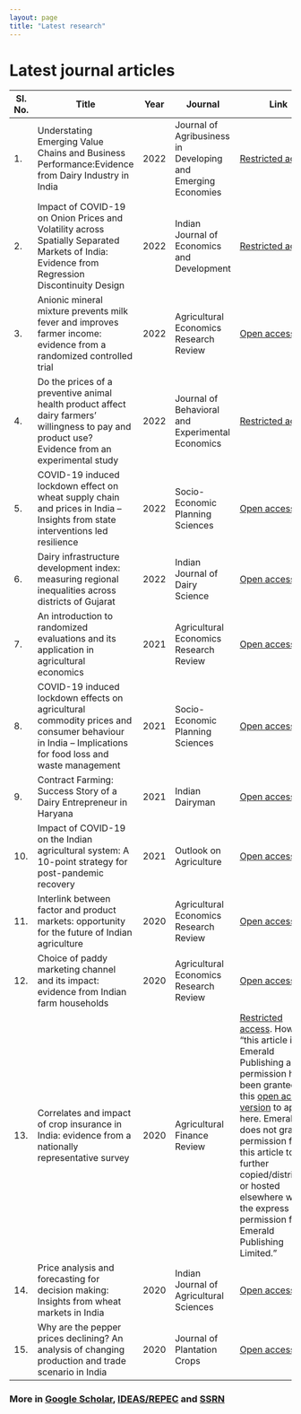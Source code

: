 ```yaml
---
layout: page
title: "Latest research"
---
```

# Latest journal articles #

Sl. No.| Title | Year | Journal | Link
------------ | ------------- | ------------ | ------------- | -------------
1. | Understating Emerging Value Chains and Business Performance:Evidence from Dairy Industry in India | 2022 | Journal of Agribusiness in Developing and Emerging Economies | [Restricted access](https://doi.org/10.1108/JADEE-10-2022-0219)
2. | Impact of COVID-19 on Onion Prices and Volatility across Spatially Separated Markets of India: Evidence from Regression Discontinuity Design | 2022 | Indian Journal of Economics and Development | [Restricted access](https://www.researchgate.net/publication/363892126_Impact_of_COVID-19_on_Onion_Prices_and_Volatility_across_Spatially_Separated_Markets_of_India_Evidence_from_Regression_Discontinuity_Design)
3. | Anionic mineral mixture prevents milk fever and improves farmer income: evidence from a randomized controlled trial | 2022 | Agricultural Economics Research Review | [Open access](https://www.researchgate.net/publication/363661142_Anionic_mineral_mixture_prevents_milk_fever_and_improves_farmer_income_evidence_from_a_randomized_controlled_trial)
4. | Do the prices of a preventive animal health product affect dairy farmers’ willingness to pay and product use? Evidence from an experimental study | 2022 | Journal of Behavioral and Experimental Economics | [Restricted access](https://doi.org/10.1016/j.socec.2022.101925)
5. | COVID-19 induced lockdown effect on wheat supply chain and prices in India – Insights from state interventions led resilience | 2022 | Socio-Economic Planning Sciences | [Open access](https://www.sciencedirect.com/science/article/pii/S0038012122001616) 
6. | Dairy infrastructure development index: measuring regional inequalities across districts of Gujarat | 2022 | Indian Journal of Dairy Science | [Open access](https://www.researchgate.net/publication/358978731_Dairy_infrastructure_development_index_measuring_regional_inequalities_across_districts_of_Gujarat)
7. | An introduction to randomized evaluations and its application in agricultural economics | 2021 | Agricultural Economics Research Review | [Open access](https://www.researchgate.net/publication/359414869_An_introduction_to_randomized_evaluations_and_its_application_in_agricultural_economics)
8. | COVID-19 induced lockdown effects on agricultural commodity prices and consumer behaviour in India – Implications for food loss and waste management | 2021 | Socio-Economic Planning Sciences | [Open access](https://www.sciencedirect.com/science/article/pii/S003801212100152X)
9. | Contract Farming: Success Story of a Dairy Entrepreneur in Haryana| 2021 | Indian Dairyman | [Open access](https://www.researchgate.net/publication/353769653_Contract_Farming_Success_Story_of_a_Dairy_Entrepreneur_in_Haryana)
10. | Impact of COVID-19 on the Indian agricultural system: A 10-point strategy for post-pandemic recovery | 2021 | Outlook on Agriculture | [Open access](https://journals.sagepub.com/doi/full/10.1177/0030727021989060)
11. | Interlink between factor and product markets: opportunity for the future of Indian agriculture | 2020 | Agricultural Economics Research Review | [Open access](https://ageconsearch.umn.edu/record/310338?ln=en)
12. | Choice of paddy marketing channel and its impact: evidence from Indian farm households | 2020 | Agricultural Economics Research Review | [Open access](https://ageconsearch.umn.edu/record/310324?ln=en)
13. | Correlates and impact of crop insurance in India: evidence from a nationally representative survey | 2020 | Agricultural Finance Review | [Restricted access](https://www.emerald.com/insight/content/doi/10.1108/AFR-03-2020-0034/full/html). However, “this article is © Emerald Publishing and permission has been granted for this [open access version](https://github.com/adeeth07/adeeth07.github.io/files/6682504/AFR-03-2020-0034_aq.1.1.pdf) to appear here. Emerald does not grant permission for this article to be further copied/distributed or hosted elsewhere without the express permission from Emerald Publishing Limited.” 
14. | Price analysis and forecasting for decision making: Insights from wheat markets in India | 2020 | Indian Journal of Agricultural Sciences | [Open access](https://www.researchgate.net/publication/344099764_Price_analysis_and_forecasting_for_decision_making_Insights_from_wheat_markets_in_India)
15. | Why are the pepper prices declining? An analysis of changing production and trade scenario in India | 2020 | Journal of Plantation Crops | [Open access](https://updatepublishing.com/journal/index.php/JPC/article/view/6219)


### More in [Google Scholar](https://scholar.google.co.in/citations?user=qMcgmwIAAAAJ&hl=en), [IDEAS/REPEC](https://ideas.repec.org/f/pca1474.html) and [SSRN](https://privpapers.ssrn.com/sol3/cf_dev/AbsByAuth.cfm?per_id=4041770) ###
